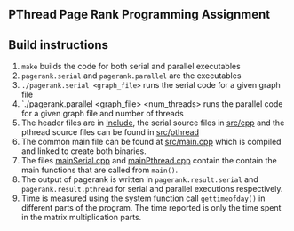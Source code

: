 PThread Page Rank Programming Assignment
--------------------

## Build instructions
1. `make` builds the code for both serial and parallel executables
1. `pagerank.serial` and `pagerank.parallel` are the executables
1. `./pagerank.serial <graph_file>` runs the serial code for a given graph file
1. `./pagerank.parallel <graph_file> <num_threads> runs the parallel code for a given 
graph file and number of threads
1. The header files are in [Include](include), the serial source files in [src/cpp](src/cpp)
and the pthread source files can be found in [src/pthread](src/pthread)
1. The common main file can be found at [src/main.cpp](src/main.cpp) which is compiled and
linked to create both binaries.
1. The files [mainSerial.cpp](src/cpp/mainSerial.cpp) and [mainPthread.cpp](src/cpp/mainPthread.cpp) contain
the contain the main functions that are called from `main()`.
1. The output of pagerank is written in `pagerank.result.serial` and `pagerank.result.pthread`
for serial and parallel executions respectively.
1. Time is measured using the system function call `gettimeofday()` in different parts
of the program. The time reported is only the time spent in the matrix multiplication
parts.
